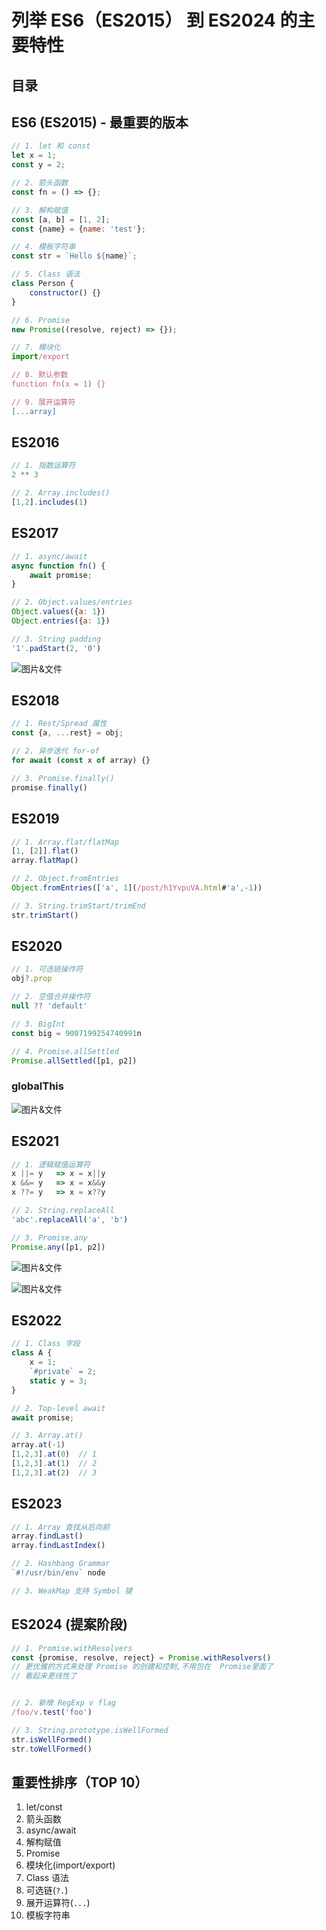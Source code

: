 
# 列举 ES6（ES2015） 到 ES2024 的主要特性



## 目录
<!-- toc -->
 ## ES6 (ES2015) - 最重要的版本 

```javascript
// 1. let 和 const
let x = 1;
const y = 2;

// 2. 箭头函数
const fn = () => {};

// 3. 解构赋值
const [a, b] = [1, 2];
const {name} = {name: 'test'};

// 4. 模板字符串
const str = `Hello ${name}`;

// 5. Class 语法
class Person {
    constructor() {}
}

// 6. Promise
new Promise((resolve, reject) => {});

// 7. 模块化
import/export

// 8. 默认参数
function fn(x = 1) {}

// 9. 展开运算符
[...array]
```

## ES2016

```javascript
// 1. 指数运算符
2 ** 3

// 2. Array.includes()
[1,2].includes(1)
```

## ES2017

```javascript
// 1. async/await
async function fn() {
    await promise;
}

// 2. Object.values/entries
Object.values({a: 1})
Object.entries({a: 1})

// 3. String padding
'1'.padStart(2, '0')
```

![图片&文件](./files/20241111-35.png)

## ES2018

```javascript
// 1. Rest/Spread 属性
const {a, ...rest} = obj;

// 2. 异步迭代 for-of
for await (const x of array) {}

// 3. Promise.finally()
promise.finally()
```

## ES2019
```javascript hl:3
// 1. Array.flat/flatMap
[1, [2]].flat()
array.flatMap()

// 2. Object.fromEntries
Object.fromEntries(['a', 1](/post/h1YvpuVA.html#'a',-1))

// 3. String.trimStart/trimEnd
str.trimStart()
```

## ES2020

```javascript hl:5
// 1. 可选链操作符
obj?.prop

// 2. 空值合并操作符
null ?? 'default'

// 3. BigInt
const big = 9007199254740991n

// 4. Promise.allSettled
Promise.allSettled([p1, p2])
```

### globalThis

![图片&文件](./files/20241111-36.png)

## ES2021

```javascript
// 1. 逻辑赋值运算符
x ||= y   => x = x||y
x &&= y   => x = x&&y
x ??= y   => x = x??y

// 2. String.replaceAll
'abc'.replaceAll('a', 'b')

// 3. Promise.any
Promise.any([p1, p2])
```

![图片&文件](./files/20241111-37.png)

![图片&文件](./files/20241111-38.png)
## ES2022

```javascript
// 1. Class 字段
class A {
    x = 1;
    `#private` = 2;
    static y = 3;
}

// 2. Top-level await
await promise;

// 3. Array.at()
array.at(-1) 
[1,2,3].at(0)  // 1
[1,2,3].at(1)  // 2
[1,2,3].at(2)  // 3
```

## ES2023

```javascript
// 1. Array 查找从后向前
array.findLast()
array.findLastIndex()

// 2. Hashbang Grammar
`#!/usr/bin/env` node

// 3. WeakMap 支持 Symbol 键
```

## ES2024 (提案阶段)

```javascript
// 1. Promise.withResolvers
const {promise, resolve, reject} = Promise.withResolvers()
// 更优雅的方式来处理 Promise 的创建和控制,不用包在  Promise里面了
// 看起来更线性了


// 2. 新增 RegExp v flag
/foo/v.test('foo')

// 3. String.prototype.isWellFormed
str.isWellFormed()
str.toWellFormed()
```

## 重要性排序（TOP 10）

1. let/const
2. 箭头函数
3. async/await
4. 解构赋值
5. Promise
6. 模块化(import/export)
7. Class 语法
8. 可选链(`?.`)
9. 展开运算符(`...`)
10. 模板字符串
